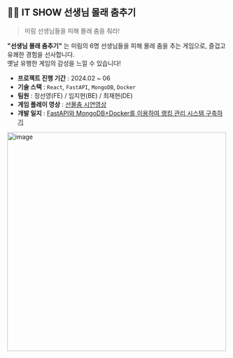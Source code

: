 ## 🕺🏻 IT SHOW 선생님 몰래 춤추기
> 미림 선생님들을 피해 몰래 춤을 춰라!

**"선생님 몰래 춤추기"** 는 미림의 6명 선생님들을 피해 몰래 춤을 추는 게임으로, 즐겁고 유쾌한 경험을 선사합니다. <br> 
옛날 유행한 게임의 감성을 느낄 수 있습니다!


- **프로젝트 진행 기간** : 2024.02 ~ 06
- **기술 스택** : `React`, `FastAPI`, `MongoDB`, `Docker`
- **팀원** : 정선영(FE) / 임지현(BE) / 최재현(DE)
- **게임 플레이 영상** : [선몰춤 시연영상](https://github.com/user-attachments/assets/646ab92a-88b3-4cdb-b109-98b9f6e8e3dd)
- **개발 일지** : [FastAPI와 MongoDB+Docker를 이용하여 랭킹 관리 시스템 구축하기](https://velog.io/@mic050r/FastAPI%EC%99%80-MongoDB-Docker%EB%A5%BC-%EC%9D%B4%EC%9A%A9%ED%95%98%EC%97%AC-%EB%9E%AD%ED%82%B9-%EA%B4%80%EB%A6%AC-%EC%8B%9C%EC%8A%A4%ED%85%9C-%EA%B5%AC%EC%B6%95%ED%95%98%EA%B8%B0)



<div align="left">
<img width="500" alt="image" src="https://github.com/user-attachments/assets/d19212a4-2d8b-4fb6-b3b6-fb8d2235acb8">
</div>
